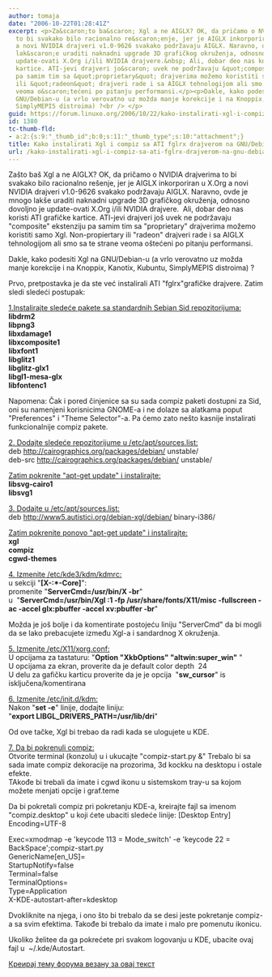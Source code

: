 ```yaml
---
author: tomaja
date: "2006-10-22T01:28:41Z"
excerpt: <p>Za&scaron;to ba&scaron; Xgl a ne AIGLX? OK, da pričamo o NVIDIA drajverima
  to bi svakako bilo racionalno re&scaron;enje, jer je AIGLX inkorporiran u X.Org
  a novi NVIDIA drajveri v1.0-9626 svakako podržavaju AIGLX. Naravno, ovde je mnogo
  lak&scaron;e uraditi naknadni upgrade 3D grafičkog okruženja, odnosno dovoljno je
  update-ovati X.Org i/ili NVIDIA drajvere.&nbsp; Ali, dobar deo nas koristi ATI grafičke
  kartice. ATI-jevi drajveri jo&scaron; uvek ne podržavaju &quot;composite&quot; ekstenziju
  pa samim tim sa &quot;proprietary&quot; drajverima možemo koristiti samo Xgl. Non-propiertary
  ili &quot;radeon&quot; drajveri rade i sa AIGLX tehnologijom ali smo sa te strane
  veoma o&scaron;tećeni po pitanju performansi.</p><p>Dakle, kako podesiti Xgl na
  GNU/Debian-u (a vrlo verovatno uz možda manje korekcije i na Knoppix, Kanotix, Kubuntu,
  SimplyMEPIS distroima) ?<br /> </p>
guid: https://forum.linuxo.org/2006/10/22/kako-instalirati-xgl-i-compiz-sa-ati-fglrx-drajverom-na-gnu-debian-u/
id: 1380
tc-thumb-fld:
- a:2:{s:9:"_thumb_id";b:0;s:11:"_thumb_type";s:10:"attachment";}
title: Kako instalirati Xgl i compiz sa ATI fglrx drajverom na GNU/Debian-u
url: /kako-instalirati-xgl-i-compiz-sa-ati-fglrx-drajverom-na-gnu-debian-u/
---
```

Za&scaron;to ba&scaron; Xgl a ne AIGLX? OK, da pričamo o NVIDIA drajverima to bi svakako bilo racionalno re&scaron;enje, jer je AIGLX inkorporiran u X.Org a novi NVIDIA drajveri v1.0-9626 svakako podržavaju AIGLX. Naravno, ovde je mnogo lak&scaron;e uraditi naknadni upgrade 3D grafičkog okruženja, odnosno dovoljno je update-ovati X.Org i/ili NVIDIA drajvere.&nbsp; Ali, dobar deo nas koristi ATI grafičke kartice. ATI-jevi drajveri jo&scaron; uvek ne podržavaju "composite" ekstenziju pa samim tim sa "proprietary" drajverima možemo koristiti samo Xgl. Non-propiertary ili "radeon" drajveri rade i sa AIGLX tehnologijom ali smo sa te strane veoma o&scaron;tećeni po pitanju performansi.

Dakle, kako podesiti Xgl na GNU/Debian-u (a vrlo verovatno uz možda manje korekcije i na Knoppix, Kanotix, Kubuntu, SimplyMEPIS distroima) ? 

<!--break-->

Prvo, pretpostavka je da ste već instalirali ATI "fglrx"grafičke drajvere. Zatim sledi sledeći postupak:

<span style="text-decoration: underline">1.Instalirajte sledeće pakete sa standardnih Sebian Sid repozitorijuma:</span>  
<span style="font-weight: bold">libdrm2</span>  
<span style="font-weight: bold">libpng3</span>  
<span style="font-weight: bold">libxdamage1</span>  
<span style="font-weight: bold">libxcomposite1</span>  
<span style="font-weight: bold">libxfont1</span>  
<span style="font-weight: bold">libglitz1</span>  
<span style="font-weight: bold">libglitz-glx1</span>  
<span style="font-weight: bold">libgl1-mesa-glx</span>  
<span style="font-weight: bold">libfontenc1</span>

Napomena: Čak i pored činjenice sa su sada compiz paketi dostupni za Sid, oni su namenjeni korisnicima GNOME-a i ne dolaze sa alatkama poput "Preferences" i "Theme Selector"-a. Pa ćemo zato ne&scaron;to kasnije instalirati funkcionalnije compiz pakete.

<span style="text-decoration: underline">2. Dodajte sledeće repozitorijume u /etc/apt/sources.list:</span>  
deb <http://cairographics.org/packages/debian/> unstable/  
deb-src <http://cairographics.org/packages/debian/> unstable/

<span style="text-decoration: underline">Zatim pokrenite "apt-get update" i instalirajte:</span>  
<span style="font-weight: bold">libsvg-cairo1</span>  
<span style="font-weight: bold">libsvg1</span>

<span style="text-decoration: underline">3. Dodajte u /etc/apt/sources.list:</span>  
deb <http://www5.autistici.org/debian-xgl/debian/> binary-i386/

<span style="text-decoration: underline">Zatim pokrenite ponovo "apt-get update" i instalirajte:</span>  
<span style="font-weight: bold">xgl</span>  
<span style="font-weight: bold">compiz</span>  
<span style="font-weight: bold">cgwd-themes</span>

<span style="text-decoration: underline">4. Izmenite /etc/kde3/kdm/kdmrc:</span>  
u sekciji "<span style="font-weight: bold">[X-:*-Core]</span>":  
promenite "<span style="font-weight: bold">ServerCmd=/usr/bin/X -br</span>"  
u&nbsp; "<span style="font-weight: bold">ServerCmd=/usr/bin/Xgl :1 -fp /usr/share/fonts/X11/misc -fullscreen -ac -accel glx:pbuffer -accel xv:pbuffer -br</span>"

Možda je jo&scaron; bolje i da komentirate postojeću liniju "ServerCmd" da bi mogli da se lako prebacujete između Xgl-a i sandardnog X okruženja.

<span style="text-decoration: underline">5. Izmenite /etc/X11/xorg.conf:</span>  
U opcijama za tastaturu: "<span style="font-weight: bold">Option "XkbOptions" "altwin:super_win"</span> "  
U opcijama za ekran, proverite da je default color depth&nbsp; 24  
U delu za gafičku karticu proverite da je je opcija&nbsp; "<span style="font-weight: bold">sw_cursor</span>" is isključena/komentirana

<span style="text-decoration: underline">6. Izmenite /etc/init.d/kdm:</span>  
Nakon "<span style="font-weight: bold">set -e</span>" linije, dodajte liniju:  
"<span style="font-weight: bold">export LIBGL_DRIVERS_PATH=/usr/lib/dri</span>"

Od ove tačke, Xgl bi trebao da radi kada se ulogujete u KDE.

<span style="text-decoration: underline">7. Da bi pokrenuli compiz:</span>  
Otvorite terminal (konzolu) u i ukucajte "compiz-start.py &" Trebalo bi sa sada imate compiz dekoracije na prozorima, 3d kockku na desktopu i ostale efekte.  
TAkođe bi trebali da imate i cgwd ikonu u sistemskom tray-u sa kojom možete menjati opcije i graf.teme

Da bi pokretali compiz pri pokretanju KDE-a, kreirajte fajl sa imenom "compiz.desktop" u koji ćete ubaciti sledeće linije: [Desktop Entry] Encoding=UTF-8

  
Exec=xmodmap -e 'keycode 113 = Mode_switch' -e 'keycode 22 = BackSpace';compiz-start.py  
GenericName[en_US]=  
StartupNotify=false  
Terminal=false  
TerminalOptions=  
Type=Application  
X-KDE-autostart-after=kdesktop</p> 

Dvokliknite na njega, i ono &scaron;to bi trebalo da se desi jeste pokretanje compiz-a sa svim efektima. Takođe bi trebalo da imate i malo pre pomenutu ikonicu.

Ukoliko želitee da ga pokrećete pri svakom logovanju u KDE, ubacite ovaj fajl u&nbsp; ~/.kde/Autostart.

[Креирај тему форума везану за овај текст](https://linuxo.org/nova-tema-na-forumu/?se_pid=1380)